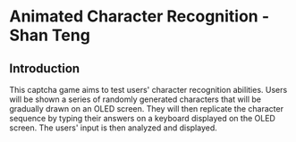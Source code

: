 # Animated Character Recognition - Shan Teng

## Introduction
This captcha game aims to test users' character recognition abilities. Users will be shown a series of randomly generated characters that will be gradually drawn on an OLED screen. They will then replicate the character sequence by typing their answers on a keyboard displayed on the OLED screen. The users' input is then analyzed and displayed. 